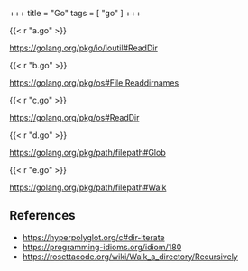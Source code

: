 +++
title = "Go"
tags = [ "go" ]
+++

{{< r "a.go" >}}

<https://golang.org/pkg/io/ioutil#ReadDir>

{{< r "b.go" >}}

<https://golang.org/pkg/os#File.Readdirnames>

{{< r "c.go" >}}

<https://golang.org/pkg/os#ReadDir>

{{< r "d.go" >}}

<https://golang.org/pkg/path/filepath#Glob>

{{< r "e.go" >}}

<https://golang.org/pkg/path/filepath#Walk>

## References

- <https://hyperpolyglot.org/c#dir-iterate>
- <https://programming-idioms.org/idiom/180>
- <https://rosettacode.org/wiki/Walk_a_directory/Recursively>




